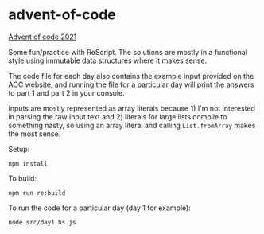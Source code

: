 # advent-of-code

[Advent of code 2021](https://adventofcode.com/2021)

Some fun/practice with ReScript. The solutions are mostly in a functional style using immutable data structures where it makes sense.

The code file for each day also contains the example input provided on the AOC website, and running the file for a particular day will print the answers to part 1 and part 2 in your console. 

Inputs are mostly represented as array literals because 1) I'm not interested in parsing the raw input text and 2) literals for large lists compile to something nasty, so using an array literal and calling `List.fromArray` makes the most sense.

Setup:
```
npm install
```

To build:
```
npm run re:build
```

To run the code for a particular day (day 1 for example):
```
node src/day1.bs.js
```


